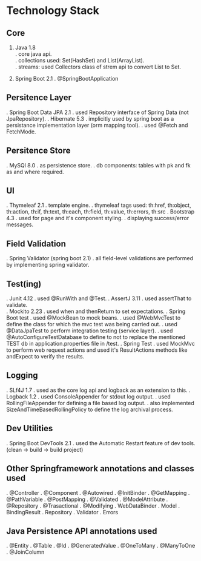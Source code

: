 # Technology Stack 

## Core
1. Java 1.8  
 . core java api.  
 . collections used: Set(HashSet) and List(ArrayList).  
 . streams: used Collectors class of strem api to convert List to Set.

2. Spring Boot 2.1
 . @SpringBootApplication

## Persitence Layer
. Spring Boot Data JPA 2.1
  . used Repository interface of Spring Data (not JpaRepository).
. Hibernate 5.3
  . implicitly used by spring boot as a persistance implementation layer (orm mapping tool).
  . used @Fetch and FetchMode.

## Persitence Store
. MySQl 8.0
  . as persistence store.
  . db components: tables with pk and fk as and where required.

## UI
. Thymeleaf 2.1
  . template engine.
  . thymeleaf tags used: th:href, th:object, th:action, th:if, th:text, th:each, th:field, th:value, th:errors, th:src
. Bootstrap 4.3
  . used for page and it's component styling.
  . displaying success/error messages.

## Field Validation
. Spring Validator (spring boot 2.1)
  . all field-level validations are performed by implementing spring validator.

## Test(ing)
. Junit 4.12
  . used @RunWith and @Test.
. AssertJ 3.11
  . used assertThat to validate.	
. Mockito 2.23
  . used when and thenReturn to set expectations.
. Spring Boot test
  . used @MockBean to mock beans.
  . used @WebMvcTest to define the class for which the mvc test was being carried out.
  . used @DataJpaTest to perform integration testing (service layer).
  . used @AutoConfigureTestDatabase to define to not to replace the mentioned TEST db in application.properties file in /test.
. Spring Test
  . used MockMvc to perform web request actions and used it's ResultActions methods like andExpect to verify the results. 

## Logging
. SLf4J 1.7
  . used as the core log api and logback as an extension to this.
. Logback 1.2
  . used ConsoleAppender for stdout log output.
  . used RollingFileAppender for defining a file based log output.
  . also implemented SizeAndTimeBasedRollingPolicy to define the log archival process. 	

## Dev Utilities
. Spring Boot DevTools 2.1
  . used the Automatic Restart feature of dev tools. (clean -> build ->  build project)

## Other Springframework annotations and classes used
  . @Controller
  . @Component
  . @Autowired
  . @InitBinder
  . @GetMapping
  . @PathVariable
  . @PostMapping
  . @Validated
  . @ModelAttribute
  . @Repository
  . @Trasactional
  . @Modifying
  . WebDataBinder
  . Model
  . BindingResult
  . Repository
  . Validator
  . Errors 

## Java Persistence API annotations used
  . @Entity
  . @Table
  . @Id
  . @GeneratedValue
  . @OneToMany
  . @ManyToOne
  . @JoinColumn
